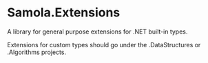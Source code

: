 # Samola.Extensions

A library for general purpose extensions for .NET built-in types.

Extensions for custom types should go under the .DataStructures or .Algorithms projects.



